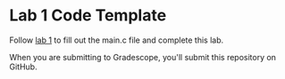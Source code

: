# Lab 1 Code Template

Follow [lab 1](https://github.com/ece362-purdue/labs/tree/main/lab1-gpio/README.md) to fill out the main.c file and complete this lab.

When you are submitting to Gradescope, you'll submit this repository on GitHub.
